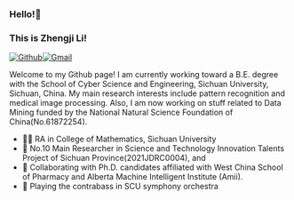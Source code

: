 ### Hello!👋 
### This is Zhengji Li!

[![Github](https://img.shields.io/badge/-Github-000?style=flat&logo=Github&logoColor=white)](https://github.com/MarcusLee13)[![Gmail](https://img.shields.io/badge/-Gmail-c14438?style=flat&logo=Gmail&logoColor=white)](mailto:alanleezhg@gmail.com)

Welcome to my Github page! I am currently working toward a B.E. degree with the School of Cyber Science and Engineering, Sichuan University, Sichuan, China. My main research interests include pattern recognition and medical image processing. Also, I am now working on stuff related to Data Mining funded by the National Natural Science Foundation of China(No.61872254).

- 👨‍💻 RA in College of Mathematics, Sichuan University
- 🥼 No.10 Main Researcher in Science and Technology Innovation Talents Project of Sichuan Province(2021JDRC0004), and 
- 🤝 Collaborating with Ph.D. candidates affiliated with West China School of Pharmacy and Alberta Machine Intelligent Institute (Amii).
- 🎼 Playing the contrabass in SCU symphony orchestra

